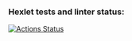 ### Hexlet tests and linter status:
[![Actions Status](https://github.com/Salevol/java-project-78/workflows/hexlet-check/badge.svg)](https://github.com/Salevol/java-project-78/actions)